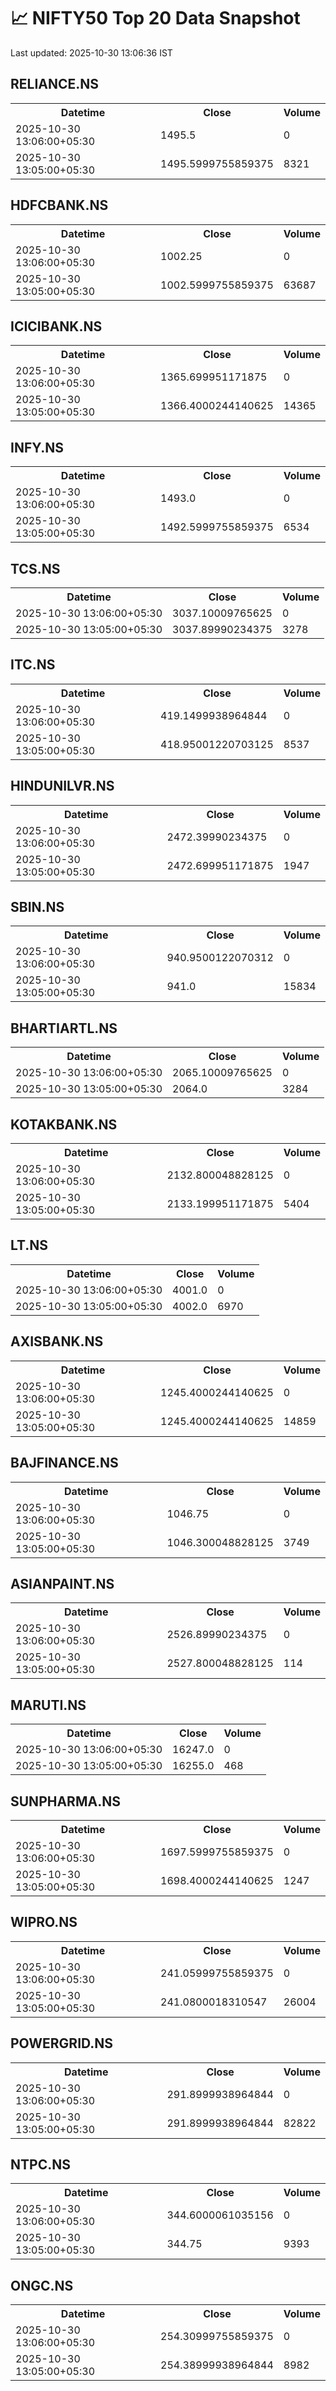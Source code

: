 # 📈 NIFTY50 Top 20 Data Snapshot

Last updated: 2025-10-30 13:06:36 IST

## RELIANCE.NS

<table>
  <tr><th>Datetime</th><th>Close</th><th>Volume</th></tr>
  <tr><td>2025-10-30 13:06:00+05:30</td><td>1495.5</td><td>0</td></tr>
  <tr><td>2025-10-30 13:05:00+05:30</td><td>1495.5999755859375</td><td>8321</td></tr>
</table>

## HDFCBANK.NS

<table>
  <tr><th>Datetime</th><th>Close</th><th>Volume</th></tr>
  <tr><td>2025-10-30 13:06:00+05:30</td><td>1002.25</td><td>0</td></tr>
  <tr><td>2025-10-30 13:05:00+05:30</td><td>1002.5999755859375</td><td>63687</td></tr>
</table>

## ICICIBANK.NS

<table>
  <tr><th>Datetime</th><th>Close</th><th>Volume</th></tr>
  <tr><td>2025-10-30 13:06:00+05:30</td><td>1365.699951171875</td><td>0</td></tr>
  <tr><td>2025-10-30 13:05:00+05:30</td><td>1366.4000244140625</td><td>14365</td></tr>
</table>

## INFY.NS

<table>
  <tr><th>Datetime</th><th>Close</th><th>Volume</th></tr>
  <tr><td>2025-10-30 13:06:00+05:30</td><td>1493.0</td><td>0</td></tr>
  <tr><td>2025-10-30 13:05:00+05:30</td><td>1492.5999755859375</td><td>6534</td></tr>
</table>

## TCS.NS

<table>
  <tr><th>Datetime</th><th>Close</th><th>Volume</th></tr>
  <tr><td>2025-10-30 13:06:00+05:30</td><td>3037.10009765625</td><td>0</td></tr>
  <tr><td>2025-10-30 13:05:00+05:30</td><td>3037.89990234375</td><td>3278</td></tr>
</table>

## ITC.NS

<table>
  <tr><th>Datetime</th><th>Close</th><th>Volume</th></tr>
  <tr><td>2025-10-30 13:06:00+05:30</td><td>419.1499938964844</td><td>0</td></tr>
  <tr><td>2025-10-30 13:05:00+05:30</td><td>418.95001220703125</td><td>8537</td></tr>
</table>

## HINDUNILVR.NS

<table>
  <tr><th>Datetime</th><th>Close</th><th>Volume</th></tr>
  <tr><td>2025-10-30 13:06:00+05:30</td><td>2472.39990234375</td><td>0</td></tr>
  <tr><td>2025-10-30 13:05:00+05:30</td><td>2472.699951171875</td><td>1947</td></tr>
</table>

## SBIN.NS

<table>
  <tr><th>Datetime</th><th>Close</th><th>Volume</th></tr>
  <tr><td>2025-10-30 13:06:00+05:30</td><td>940.9500122070312</td><td>0</td></tr>
  <tr><td>2025-10-30 13:05:00+05:30</td><td>941.0</td><td>15834</td></tr>
</table>

## BHARTIARTL.NS

<table>
  <tr><th>Datetime</th><th>Close</th><th>Volume</th></tr>
  <tr><td>2025-10-30 13:06:00+05:30</td><td>2065.10009765625</td><td>0</td></tr>
  <tr><td>2025-10-30 13:05:00+05:30</td><td>2064.0</td><td>3284</td></tr>
</table>

## KOTAKBANK.NS

<table>
  <tr><th>Datetime</th><th>Close</th><th>Volume</th></tr>
  <tr><td>2025-10-30 13:06:00+05:30</td><td>2132.800048828125</td><td>0</td></tr>
  <tr><td>2025-10-30 13:05:00+05:30</td><td>2133.199951171875</td><td>5404</td></tr>
</table>

## LT.NS

<table>
  <tr><th>Datetime</th><th>Close</th><th>Volume</th></tr>
  <tr><td>2025-10-30 13:06:00+05:30</td><td>4001.0</td><td>0</td></tr>
  <tr><td>2025-10-30 13:05:00+05:30</td><td>4002.0</td><td>6970</td></tr>
</table>

## AXISBANK.NS

<table>
  <tr><th>Datetime</th><th>Close</th><th>Volume</th></tr>
  <tr><td>2025-10-30 13:06:00+05:30</td><td>1245.4000244140625</td><td>0</td></tr>
  <tr><td>2025-10-30 13:05:00+05:30</td><td>1245.4000244140625</td><td>14859</td></tr>
</table>

## BAJFINANCE.NS

<table>
  <tr><th>Datetime</th><th>Close</th><th>Volume</th></tr>
  <tr><td>2025-10-30 13:06:00+05:30</td><td>1046.75</td><td>0</td></tr>
  <tr><td>2025-10-30 13:05:00+05:30</td><td>1046.300048828125</td><td>3749</td></tr>
</table>

## ASIANPAINT.NS

<table>
  <tr><th>Datetime</th><th>Close</th><th>Volume</th></tr>
  <tr><td>2025-10-30 13:06:00+05:30</td><td>2526.89990234375</td><td>0</td></tr>
  <tr><td>2025-10-30 13:05:00+05:30</td><td>2527.800048828125</td><td>114</td></tr>
</table>

## MARUTI.NS

<table>
  <tr><th>Datetime</th><th>Close</th><th>Volume</th></tr>
  <tr><td>2025-10-30 13:06:00+05:30</td><td>16247.0</td><td>0</td></tr>
  <tr><td>2025-10-30 13:05:00+05:30</td><td>16255.0</td><td>468</td></tr>
</table>

## SUNPHARMA.NS

<table>
  <tr><th>Datetime</th><th>Close</th><th>Volume</th></tr>
  <tr><td>2025-10-30 13:06:00+05:30</td><td>1697.5999755859375</td><td>0</td></tr>
  <tr><td>2025-10-30 13:05:00+05:30</td><td>1698.4000244140625</td><td>1247</td></tr>
</table>

## WIPRO.NS

<table>
  <tr><th>Datetime</th><th>Close</th><th>Volume</th></tr>
  <tr><td>2025-10-30 13:06:00+05:30</td><td>241.05999755859375</td><td>0</td></tr>
  <tr><td>2025-10-30 13:05:00+05:30</td><td>241.0800018310547</td><td>26004</td></tr>
</table>

## POWERGRID.NS

<table>
  <tr><th>Datetime</th><th>Close</th><th>Volume</th></tr>
  <tr><td>2025-10-30 13:06:00+05:30</td><td>291.8999938964844</td><td>0</td></tr>
  <tr><td>2025-10-30 13:05:00+05:30</td><td>291.8999938964844</td><td>82822</td></tr>
</table>

## NTPC.NS

<table>
  <tr><th>Datetime</th><th>Close</th><th>Volume</th></tr>
  <tr><td>2025-10-30 13:06:00+05:30</td><td>344.6000061035156</td><td>0</td></tr>
  <tr><td>2025-10-30 13:05:00+05:30</td><td>344.75</td><td>9393</td></tr>
</table>

## ONGC.NS

<table>
  <tr><th>Datetime</th><th>Close</th><th>Volume</th></tr>
  <tr><td>2025-10-30 13:06:00+05:30</td><td>254.30999755859375</td><td>0</td></tr>
  <tr><td>2025-10-30 13:05:00+05:30</td><td>254.38999938964844</td><td>8982</td></tr>
</table>

